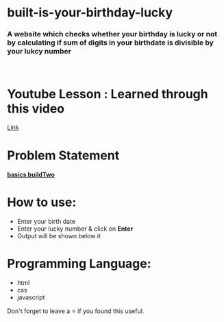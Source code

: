 # built-is-your-birthday-lucky
### A website which checks whether your birthday is lucky or not by calculating if sum of digits in your birthdate is divisible by your lukcy number
<br/>

# Youtube Lesson : Learned through this video
[Link](https://youtu.be/KKodpTaLHUI)

# Problem Statement
#### [**basics buildTwo**](https://github.com/neogcamp/build/blob/main/basics/is-your-birthday-lucky.md)

# How to use:
 - Enter your birth date
 - Enter your lucky number & click on **Enter**
 - Output will be shown below it

# Programming Language:
 - html
 - css 
 - javascript 

Don't forget to leave a ⭐ if you found this useful.

